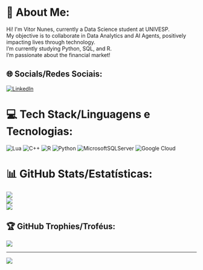 # 💫 About Me:
Hi! I'm Vitor Nunes, currently a Data Science student at UNIVESP. <br>
My objective is to collaborate in Data Analytics and AI Agents, positively impacting lives through technology. <br>
I’m currently studying Python, SQL, and R. <br>
I’m passionate about the financial market!


## 🌐 Socials/Redes Sociais:
[![LinkedIn](https://img.shields.io/badge/LinkedIn-%230077B5.svg?logo=linkedin&logoColor=white)](https://linkedin.com/in/www.linkedin.com/in/vitorsnunes) 

# 💻 Tech Stack/Linguagens e Tecnologias:
![Lua](https://img.shields.io/badge/lua-%232C2D72.svg?style=for-the-badge&logo=lua&logoColor=white) ![C++](https://img.shields.io/badge/c++-%2300599C.svg?style=for-the-badge&logo=c%2B%2B&logoColor=white) ![R](https://img.shields.io/badge/r-%23276DC3.svg?style=for-the-badge&logo=r&logoColor=white) ![Python](https://img.shields.io/badge/python-3670A0?style=for-the-badge&logo=python&logoColor=ffdd54) ![MicrosoftSQLServer](https://img.shields.io/badge/Microsoft%20SQL%20Server-CC2927?style=for-the-badge&logo=microsoft%20sql%20server&logoColor=white) ![Google Cloud](https://img.shields.io/badge/GoogleCloud-%234285F4.svg?style=for-the-badge&logo=google-cloud&logoColor=white)
# 📊 GitHub Stats/Estatísticas:
![](https://github-readme-stats.vercel.app/api?username=vwnsk&theme=dark&hide_border=false&include_all_commits=true&count_private=false)<br/>
![](https://nirzak-streak-stats.vercel.app/?user=vwnsk&theme=dark&hide_border=false)<br/>
![](https://github-readme-stats.vercel.app/api/top-langs/?username=vwnsk&theme=dark&hide_border=false&include_all_commits=true&count_private=false&layout=compact)

## 🏆 GitHub Trophies/Troféus:
![](https://github-profile-trophy.vercel.app/?username=vwnsk&theme=tokyonight&no-frame=true&no-bg=true&margin-w=4)

---
[![](https://visitcount.itsvg.in/api?id=vwnsk&icon=0&color=0)](https://visitcount.itsvg.in)

<!-- Proudly created with GPRM ( https://gprm.itsvg.in ) -->
